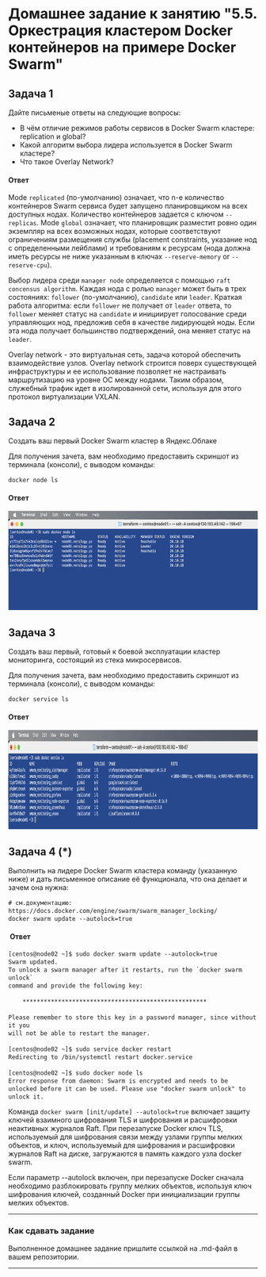 # Домашнее задание к занятию "5.5. Оркестрация кластером Docker контейнеров на примере Docker Swarm"

## Задача 1

Дайте письменые ответы на следующие вопросы:

- В чём отличие режимов работы сервисов в Docker Swarm кластере: replication и global?
- Какой алгоритм выбора лидера используется в Docker Swarm кластере?
- Что такое Overlay Network?

#### Ответ

Mode `replicated` (по-умолчанию) означает, что n-е количество контейнеров Swarm сервиса будет запущено планировщиком на всех доступных нодах. Количество контейнеров задается с ключом `--replicas`.
Mode `global` означает, что планировщик разместит ровно один экземпляр на всех возможных нодах, которые соответствуют ограничениям размещения службы (placement constraints, указание нод с определенными лейблами) и требованиям к ресурсам (нода должна иметь ресурсы не ниже указанным в ключах `--reserve-memory` or `--reserve-cpu`).

Выбор лидера среди `manager node` определяется с помощью `raft concensus algorithm`. Каждая нода с ролью `manager` может быть в трех состояниях: `follower` (по-умолчанию), `candidate` или `leader`. Краткая работа алгоритма: если `follower` не получает от `leader` ответа, то `follower` меняет статус на `candidate` и инициирует голосование среди управляющих нод, предложив себя в качестве лидирующей ноды. Если эта нода получает большинство подтверждений, она меняет статус на `leader`.

Overlay network - это виртуальная сеть, задача которой обеспечить взаимодействие узлов. Overlay network строится поверх существующей инфраструктуры и ее использование позволяет не настраивать маршрутизацию на уровне ОС между нодами. Таким образом, служебный трафик идет в изолированной сети, используя для этого протокол виртуализации VXLAN.


## Задача 2

Создать ваш первый Docker Swarm кластер в Яндекс.Облаке

Для получения зачета, вам необходимо предоставить скриншот из терминала (консоли), с выводом команды:
```
docker node ls  
```

#### Ответ

<p align="center">
  <img width="800" height="200" src="./assets/scr1.png">
</p>

## Задача 3

Создать ваш первый, готовый к боевой эксплуатации кластер мониторинга, состоящий из стека микросервисов.

Для получения зачета, вам необходимо предоставить скриншот из терминала (консоли), с выводом команды:
```
docker service ls
```

#### Ответ

<p align="center">
  <img width="1800" height="200" src="./assets/scr2.png">
</p>

## Задача 4 (*)

Выполнить на лидере Docker Swarm кластера команду (указанную ниже) и дать письменное описание её функционала, что она делает и зачем она нужна:
```
# см.документацию: https://docs.docker.com/engine/swarm/swarm_manager_locking/
docker swarm update --autolock=true
```

####  Ответ

```
[centos@node02 ~]$ sudo docker swarm update --autolock=true
Swarm updated.
To unlock a swarm manager after it restarts, run the `docker swarm unlock`
command and provide the following key:

    ****************************************************

Please remember to store this key in a password manager, since without it you
will not be able to restart the manager.

[centos@node02 ~]$ sudo service docker restart
Redirecting to /bin/systemctl restart docker.service

[centos@node02 ~]$ sudo docker node ls
Error response from daemon: Swarm is encrypted and needs to be unlocked before it can be used. Please use "docker swarm unlock" to unlock it.
```

Команда `docker swarm [init/update] --autolock=true` включает защиту ключей взаимного шифрования TLS и шифрования и расшифровки  неактивных журналов Raft. При перезапуске Docker ключ TLS, используемый для шифрования связи между узлами группы мелких объектов, и ключ, используемый для шифрования и расшифровки журналов Raft на диске, загружаются в память каждого узла docker swarm.

Если параметр --autolock включен, при перезапуске Docker сначала необходимо разблокировать группу мелких объектов, используя ключ шифрования ключей, созданный Docker при инициализации группы мелких объектов.

---

### Как cдавать задание

Выполненное домашнее задание пришлите ссылкой на .md-файл в вашем репозитории.

---
